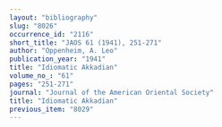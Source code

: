 ```yaml
---
layout: "bibliography"
slug: "8026"
occurrence_id: "2116"
short_title: "JAOS 61 (1941), 251-271"
author: "Oppenheim, A. Leo"
publication_year: "1941"
title: "Idiomatic Akkadian"
volume_no_: "61"
pages: "251-271"
journal: "Journal of the American Oriental Society"
title: "Idiomatic Akkadian"
previous_item: "8029"
---
```

